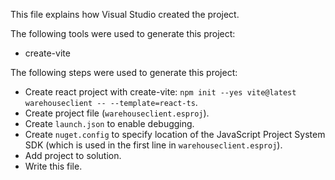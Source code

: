This file explains how Visual Studio created the project.

The following tools were used to generate this project:
- create-vite

The following steps were used to generate this project:
- Create react project with create-vite: `npm init --yes vite@latest warehouseclient -- --template=react-ts`.
- Create project file (`warehouseclient.esproj`).
- Create `launch.json` to enable debugging.
- Create `nuget.config` to specify location of the JavaScript Project System SDK (which is used in the first line in `warehouseclient.esproj`).
- Add project to solution.
- Write this file.
